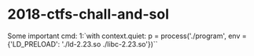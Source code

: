 # 2018-ctfs-chall-and-sol

Some important cmd:
1:`with context.quiet:
    p = process('./program', env = {'LD_PRELOAD': './ld-2.23.so ./libc-2.23.so'})``


